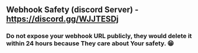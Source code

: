 ## Webhook Safety (discord Server) - https://discord.gg/WJJTESDj
### Do not expose your webhook URL publicly, they would delete it within 24 hours because They care about Your safety. 😁
